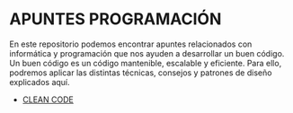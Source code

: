 # APUNTES PROGRAMACIÓN

En este repositorio podemos encontrar apuntes relacionados con informática y programación que nos ayuden a desarrollar un buen código.
Un buen código es un código mantenible, escalable y eficiente. 
Para ello, podremos aplicar las distintas técnicas, consejos y patrones de diseño explicados aquí.

- [CLEAN CODE](./CLEAN%20CODE)
